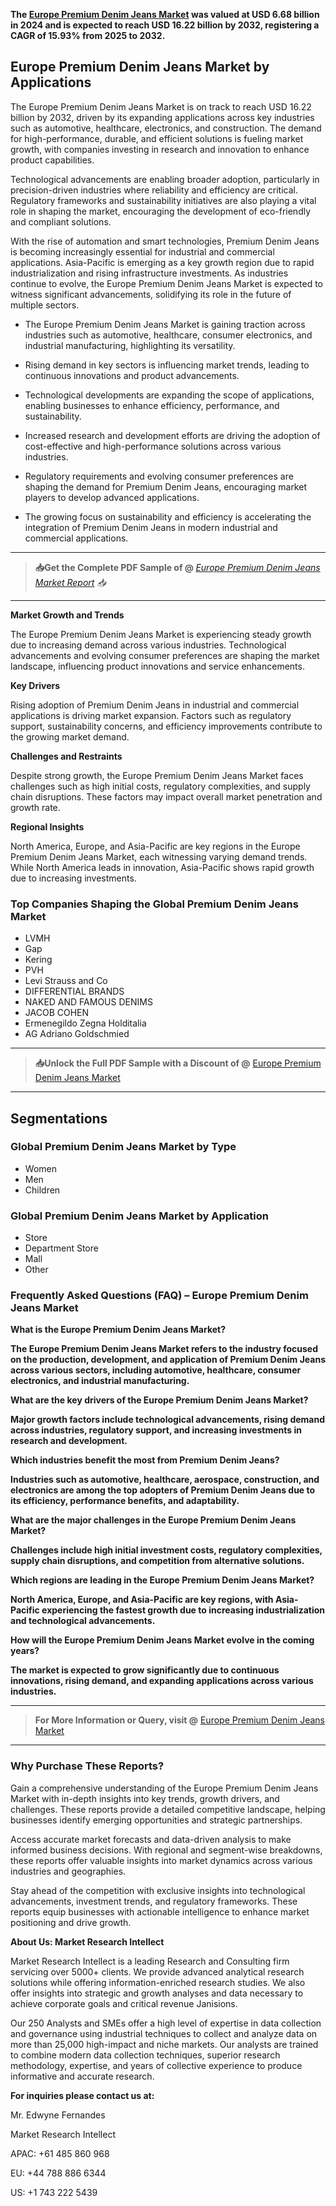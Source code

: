 <p><strong>The <a href="https://www.marketresearchintellect.com/download-sample/?rid=1071381&amp;utm_source=Pulse-April-Europe&amp;utm_medium=852">Europe Premium Denim Jeans Market</a> was valued at USD 6.68 billion in 2024 and is expected to reach USD 16.22 billion by 2032, registering a CAGR of 15.93% from 2025 to 2032.</strong></p><h2>Europe Premium Denim Jeans Market by Applications&nbsp;</h2><p><p>The Europe Premium Denim Jeans Market is on track to reach USD 16.22 billion by 2032, driven by its expanding applications across key industries such as automotive, healthcare, electronics, and construction. The demand for high-performance, durable, and efficient solutions is fueling market growth, with companies investing in research and innovation to enhance product capabilities.</p><p>Technological advancements are enabling broader adoption, particularly in precision-driven industries where reliability and efficiency are critical. Regulatory frameworks and sustainability initiatives are also playing a vital role in shaping the market, encouraging the development of eco-friendly and compliant solutions.</p><p>With the rise of automation and smart technologies, Premium Denim Jeans is becoming increasingly essential for industrial and commercial applications. Asia-Pacific is emerging as a key growth region due to rapid industrialization and rising infrastructure investments. As industries continue to evolve, the Europe Premium Denim Jeans Market is expected to witness significant advancements, solidifying its role in the future of multiple sectors.</p></p><ul><li><p>The Europe Premium Denim Jeans Market is gaining traction across industries such as automotive, healthcare, consumer electronics, and industrial manufacturing, highlighting its versatility.</p></li><li><p>Rising demand in key sectors is influencing market trends, leading to continuous innovations and product advancements.</p></li><li><p>Technological developments are expanding the scope of applications, enabling businesses to enhance efficiency, performance, and sustainability.</p></li><li><p>Increased research and development efforts are driving the adoption of cost-effective and high-performance solutions across various industries.</p></li><li><p>Regulatory requirements and evolving consumer preferences are shaping the demand for Premium Denim Jeans, encouraging market players to develop advanced applications.</p></li><li><p>The growing focus on sustainability and efficiency is accelerating the integration of Premium Denim Jeans in modern industrial and commercial applications.</p></li></ul><hr /><blockquote><p><strong><span class="font-[700]">📥Get the Complete PDF Sample of @ </span></strong><em><span class="font-[700]"><a href="https://www.marketresearchintellect.com/download-sample/?rid=1071381&amp;utm_source=Pulse-April-Europe&amp;utm_medium=852" target="_blank" data-tracking-control-name="article-ssr-frontend-pulse_little-text-block" data-tracking-will-navigate="" data-test-link="">Europe Premium Denim Jeans Market Report</a>&nbsp;📥</span></em></p></blockquote><hr /><p class="" data-start="77" data-end="360"><strong data-start="77" data-end="105">Market Growth and Trends</strong></p><p class="" data-start="77" data-end="360">The Europe Premium Denim Jeans Market is experiencing steady growth due to increasing demand across various industries. Technological advancements and evolving consumer preferences are shaping the market landscape, influencing product innovations and service enhancements.</p><p class="" data-start="362" data-end="606"><strong data-start="362" data-end="377">Key Drivers</strong></p><p class="" data-start="362" data-end="606">Rising adoption of Premium Denim Jeans in industrial and commercial applications is driving market expansion. Factors such as regulatory support, sustainability concerns, and efficiency improvements contribute to the growing market demand.</p><p class="" data-start="608" data-end="849"><strong data-start="608" data-end="637">Challenges and Restraints</strong></p><p class="" data-start="608" data-end="849">Despite strong growth, the Europe Premium Denim Jeans Market faces challenges such as high initial costs, regulatory complexities, and supply chain disruptions. These factors may impact overall market penetration and growth rate.</p><p class="" data-start="851" data-end="1095"><strong data-start="851" data-end="872">Regional Insights</strong></p><p class="" data-start="851" data-end="1095">North America, Europe, and Asia-Pacific are key regions in the Europe Premium Denim Jeans Market, each witnessing varying demand trends. While North America leads in innovation, Asia-Pacific shows rapid growth due to increasing investments.</p><p><h3>Top Companies Shaping the Global Premium Denim Jeans Market </h3><ul><li>LVMH</li><li>Gap</li><li>Kering</li><li>PVH</li><li>Levi Strauss and Co</li><li>DIFFERENTIAL BRANDS</li><li>NAKED AND FAMOUS DENIMS</li><li>JACOB COHEN</li><li>Ermenegildo Zegna Holditalia</li><li>AG Adriano Goldschmied</li></ul></p><hr /><blockquote><p><strong>📥Unlock the Full PDF Sample with a Discount of @</strong> <a href="https://www.marketresearchintellect.com/ask-for-discount/?rid=1071381&amp;utm_source=Pulse-April-Europe&amp;utm_medium=852">Europe Premium Denim Jeans Market</a></p></blockquote><hr /><p><h2>Segmentations</h2><h3>Global Premium Denim Jeans Market by Type</h3><ul><li>Women</li><li>Men</li><li>Children</li></ul><h3>Global Premium Denim Jeans Market by Application</h3><ul><li>Store</li><li>Department Store</li><li>Mall</li><li>Other</li></ul></p><h3><strong>Frequently Asked Questions (FAQ) &ndash; Europe Premium Denim Jeans Market</strong></h3><p><strong>What is the Europe Premium Denim Jeans Market?</strong></p><p><strong>The Europe Premium Denim Jeans Market refers to the industry focused on the production, development, and application of Premium Denim Jeans across various sectors, including automotive, healthcare, consumer electronics, and industrial manufacturing.</strong></p><p><strong>What are the key drivers of the Europe Premium Denim Jeans Market?</strong></p><p><strong>Major growth factors include technological advancements, rising demand across industries, regulatory support, and increasing investments in research and development.</strong></p><p><strong>Which industries benefit the most from Premium Denim Jeans?</strong></p><p><strong>Industries such as automotive, healthcare, aerospace, construction, and electronics are among the top adopters of Premium Denim Jeans due to its efficiency, performance benefits, and adaptability.</strong></p><p><strong>What are the major challenges in the Europe Premium Denim Jeans Market?</strong></p><p><strong>Challenges include high initial investment costs, regulatory complexities, supply chain disruptions, and competition from alternative solutions.</strong></p><p><strong>Which regions are leading in the Europe Premium Denim Jeans Market?</strong></p><p><strong>North America, Europe, and Asia-Pacific are key regions, with Asia-Pacific experiencing the fastest growth due to increasing industrialization and technological advancements.</strong></p><p><strong>How will the Europe Premium Denim Jeans Market evolve in the coming years?</strong></p><p><strong>The market is expected to grow significantly due to continuous innovations, rising demand, and expanding applications across various industries.</strong></p><hr /><blockquote><p><span class="font-[700]"><strong>For More Information or Query, visit&nbsp;@</strong>&nbsp;</span><span class="font-[700]"><a href="https://www.marketresearchintellect.com/product/premium-denim-jeans-market/?utm_source=Linkedin&utm_medium=852" target="_blank" data-tracking-control-name="article-ssr-frontend-pulse_little-text-block" data-tracking-will-navigate="" data-test-link="">Europe Premium Denim Jeans Market</a></span></p></blockquote><hr /><h3><strong data-start="0" data-end="31">Why Purchase These Reports?</strong></h3><p class="" data-start="35" data-end="297">Gain a comprehensive understanding of the Europe Premium Denim Jeans Market with in-depth insights into key trends, growth drivers, and challenges. These reports provide a detailed competitive landscape, helping businesses identify emerging opportunities and strategic partnerships.</p><p class="" data-start="299" data-end="540">Access accurate market forecasts and data-driven analysis to make informed business decisions. With regional and segment-wise breakdowns, these reports offer valuable insights into market dynamics across various industries and geographies.</p><p class="" data-start="542" data-end="784">Stay ahead of the competition with exclusive insights into technological advancements, investment trends, and regulatory frameworks. These reports equip businesses with actionable intelligence to enhance market positioning and drive growth.</p><p><strong><span class="font-[700]">About Us: Market Research Intellect</span></strong></p><p><span class="">Market Research Intellect is a leading Research and Consulting firm servicing over 5000+ clients. We provide advanced analytical research solutions while offering information-enriched research studies.&nbsp;</span>We also offer insights into strategic and growth analyses and data necessary to achieve corporate goals and critical revenue Janisions.</p><p><span class="">Our 250 Analysts and SMEs offer a high level of expertise in data collection and governance using industrial techniques to collect and analyze data on more than 25,000 high-impact and niche markets. Our analysts are trained to combine modern data collection techniques, superior research methodology, expertise, and years of collective experience to produce informative and accurate research.</span></p><p><strong>For inquiries please contact us at:</strong></p><p>Mr. Edwyne Fernandes</p><p>Market Research Intellect</p><p>APAC: +61 485 860 968</p><p>EU: +44 788 886 6344</p><p>US: +1 743 222 5439</p>